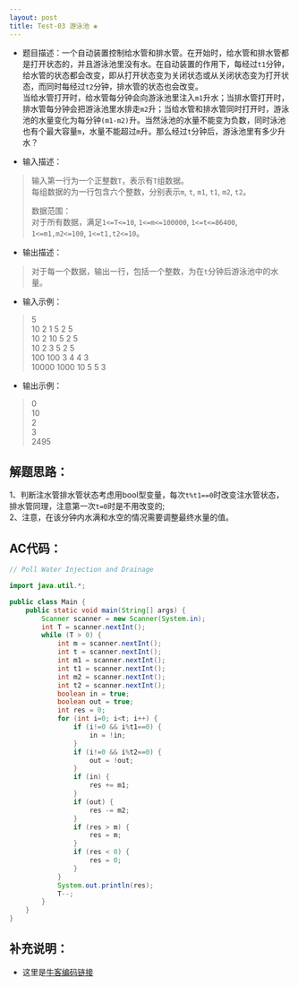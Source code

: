 ```yaml
---
layout: post
title: Test-03 游泳池 ❀
---
```


* 题目描述：一个自动装置控制给水管和排水管。在开始时，给水管和排水管都是打开状态的，并且游泳池里没有水。在自动装置的作用下，每经过`t1`分钟，给水管的状态都会改变，即从打开状态变为关闭状态或从关闭状态变为打开状态，而同时每经过`t2`分钟，排水管的状态也会改变。  
当给水管打开时，给水管每分钟会向游泳池里注入`m1`升水；当排水管打开时，排水管每分钟会把游泳池里水排走`m2`升；当给水管和排水管同时打开时，游泳池的水量变化为每分钟`(m1-m2)`升。当然泳池的水量不能变为负数，同时泳池也有个最大容量`m`，水量不能超过`m`升。那么经过`t`分钟后，游泳池里有多少升水？

* 输入描述：
> 输入第一行为一个正整数`T`，表示有`T`组数据。  
> 每组数据的为一行包含六个整数，分别表示`m`, `t`, `m1`, `t1`, `m2`, `t2`。  
>   
> 数据范围：  
> 对于所有数据，满足`1<=T<=10`, `1<=m<=100000`, `1<=t<=86400`, `1<=m1,m2<=100`, 
> `1<=t1,t2<=10`。  

* 输出描述：
> 对于每一个数据，输出一行，包括一个整数，为在`t`分钟后游泳池中的水量。

* 输入示例：  
> 5  
> 10 2 1 5 2 5  
> 10 2 10 5 2 5   
> 10 2 3 5 2 5  
> 100 100 3 4 4 3  
> 10000 1000 10 5 5 3  
  
* 输出示例：    
> 0  
> 10  
> 2  
> 3  
> 2495  
 
## 解题思路：

1、判断注水管排水管状态考虑用bool型变量，每次`t%t1==0`时改变注水管状态，排水管同理，注意第一次`t=0`时是不用改变的;  
2、注意，在该分钟内水满和水空的情况需要调整最终水量的值。  

## AC代码：

```java
// Poll Water Injection and Drainage

import java.util.*;

public class Main {
    public static void main(String[] args) {
        Scanner scanner = new Scanner(System.in);
        int T = scanner.nextInt();
        while (T > 0) {
            int m = scanner.nextInt();
            int t = scanner.nextInt();
            int m1 = scanner.nextInt();
            int t1 = scanner.nextInt();
            int m2 = scanner.nextInt();
            int t2 = scanner.nextInt();
            boolean in = true;
            boolean out = true;
            int res = 0;
            for (int i=0; i<t; i++) {
                if (i!=0 && i%t1==0) {
                    in = !in;
                }
                if (i!=0 && i%t2==0) {
                    out = !out;
                }
                if (in) {
                    res += m1;
                }
                if (out) {
                    res -= m2;
                }
                if (res > m) {
                    res = m;
                }
                if (res < 0) {
                    res = 0;
                }
            }
            System.out.println(res);
            T--;
        }
    }
}
```

## 补充说明：
* 这里是[牛客编码链接](https://www.nowcoder.com/questionTerminal/fc46b8ad830a45698c082ade86904f51?orderByHotValue=1&mutiTagIds=1063&page=1&onlyReference=false)

